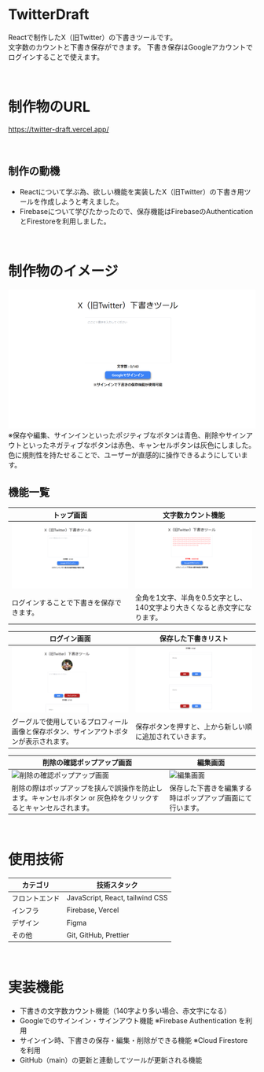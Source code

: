 # TwitterDraft
Reactで制作したX（旧Twitter）の下書きツールです。  
文字数のカウントと下書き保存ができます。
下書き保存はGoogleアカウントでログインすることで使えます。

<br>

# 制作物のURL
https://twitter-draft.vercel.app/

<br>

## 制作の動機
- Reactについて学ぶ為、欲しい機能を実装したX（旧Twitter）の下書き用ツールを作成しようと考えました。
- Firebaseについて学びたかったので、保存機能はFirebaseのAuthenticationとFirestoreを利用しました。

<br>

# 制作物のイメージ
![制作物のイメージ](/docs/images/app_view.gif)
※保存や編集、サインインといったポジティブなボタンは青色、削除やサインアウトといったネガティブなボタンは赤色、キャンセルボタンは灰色にしました。  
色に規則性を持たせることで、ユーザーが直感的に操作できるようにしています。
<br>

## 機能一覧
| トップ画面 | 文字数カウント機能 |
| ---- | ---- |
| ![トップ画面](/docs/images/design_top.png) | ![文字数カウント機能](/docs/images/design_error.png) |
| ログインすることで下書きを保存できます。 | 全角を1文字、半角を0.5文字とし、140文字より大きくなると赤文字になります。 |

| ログイン画面 | 保存した下書きリスト |
| ---- | ---- |
| ![ログイン画面](/docs/images/design_sign-in.png) | ![保存した下書きリスト](/docs/images/design_list.png) |
| グーグルで使用しているプロフィール画像と保存ボタン、サインアウトボタンが表示されます。 | 保存ボタンを押すと、上から新しい順に追加されていきます。 |

| 削除の確認ポップアップ画面 | 編集画面 |
| ---- | ---- |
| ![削除の確認ポップアップ画面](/docs/images/design_popup-del.png) | ![編集画面](/docs/images/design_popup-hozon.png) |
| 削除の際はポップアップを挟んで誤操作を防止します。キャンセルボタン or 灰色枠をクリックするとキャンセルされます。 | 保存した下書きを編集する時はポップアップ画面にて行います。 |

<br>

# 使用技術
| カテゴリ          | 技術スタック                                     |
| ----------------- | --------------------------------------------------   |
| フロントエンド          | JavaScript, React, tailwind CSS                       |
| インフラ    | Firebase, Vercel                          |
| デザイン            | Figma                                         |
| その他              | Git, GitHub, Prettier |

<br>

# 実装機能
- 下書きの文字数カウント機能（140字より多い場合、赤文字になる）
- Googleでのサインイン・サインアウト機能 ※Firebase Authentication を利用
- サインイン時、下書きの保存・編集・削除ができる機能 ※Cloud Firestore を利用
- GitHub（main）の更新と連動してツールが更新される機能
